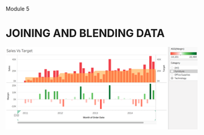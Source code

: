 Module 5
# JOINING AND BLENDING DATA

![](https://github.com/animeshKansal/Tableau/blob/master/Module%205/image.png)
